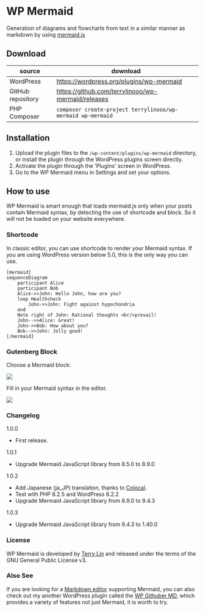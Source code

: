 # WP Mermaid

Generation of diagrams and flowcharts from text in a similar manner as markdown by using [mermaid.js](https://mermaid-js.github.io/)

## Download

| source | download | 
| --- | --- | 
| WordPress | https://wordpress.org/plugins/wp-mermaid |
| GitHub repository | https://github.com/terrylinooo/wp-mermaid/releases | 
| PHP Composer | `composer create-project terrylinooo/wp-mermaid wp-mermaid` |

## Installation

1. Upload the plugin files to the `/wp-content/plugins/wp-mermaid` directory, or install the plugin through the WordPress plugins screen directly.
2. Activate the plugin through the 'Plugins' screen in WordPress.
3. Go to the WP Mermaid menu in Settings and set your options.

## How to use

WP Mermaid is smart enough that loads mermaid.js only when your posts contain Mermaid syntax, by detecting the use of shortcode and block. So it will not be loaded on your website everywhere.

### Shortcode

In classic editor, you can use shortcode to render your Mermaid syntax. If you are using WordPress version below 5.0, this is the only way you can use.


```
[mermaid]
sequenceDiagram
    participant Alice
    participant Bob
    Alice->>John: Hello John, how are you?
    loop Healthcheck
        John->>John: Fight against hypochondria
    end
    Note right of John: Rational thoughts <br/>prevail!
    John-->>Alice: Great!
    John->>Bob: How about you?
    Bob-->>John: Jolly good!
[/mermaid]
```

### Gutenberg Block

Choose a Mermaid block:

![](assets/example-gutenberg-block-1.png)

Fill in your Mermaid syntax in the editor.

![](assets/example-gutenberg-block-2.png)

### Changelog

1.0.0

- First release.

1.0.1

- Upgrade Mermaid JavaScript library from 8.5.0 to 8.9.0

1.0.2

- Add Japanese (ja_JP) translation, thanks to [Colocal](https://colocal.com/).
- Test with PHP 8.2.5 and WordPress 6.2.2
- Upgrade Mermaid JavaScript library from 8.9.0 to 9.4.3

1.0.3
- Upgrade Mermaid JavaScript library from 9.4.3 to 1.40.0

### License

WP Mermaid is developed by [Terry Lin](https://terryl.in) and released under the terms of the GNU General Public License v3.

### Also See

If you are looking for a [Markdown editor](https://wordpress.org/plugins/wp-githuber-md/) supporting Mermaid, you can also check out my another WordPress plugin called the [WP Githuber MD](https://github.com/terrylinooo/githuber-md), which provides a variety of features not just Mermaid, it is worth to try.
